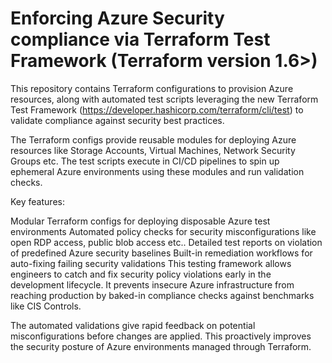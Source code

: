 # Enforcing Azure Security compliance via Terraform Test Framework (Terraform version 1.6>)

This repository contains Terraform configurations to provision Azure resources, along with automated test scripts leveraging the new Terraform Test Framework (https://developer.hashicorp.com/terraform/cli/test) to validate compliance against security best practices.

The Terraform configs provide reusable modules for deploying Azure resources like Storage Accounts, Virtual Machines, Network Security Groups etc. The test scripts execute in CI/CD pipelines to spin up ephemeral Azure environments using these modules and run validation checks.

Key features:

Modular Terraform configs for deploying disposable Azure test environments
Automated policy checks for security misconfigurations like open RDP access, public blob access etc..
Detailed test reports on violation of predefined Azure security baselines
Built-in remediation workflows for auto-fixing failing security validations
This testing framework allows engineers to catch and fix security policy violations early in the development lifecycle. It prevents insecure Azure infrastructure from reaching production by baked-in compliance checks against benchmarks like CIS Controls.

The automated validations give rapid feedback on potential misconfigurations before changes are applied. This proactively improves the security posture of Azure environments managed through Terraform.
